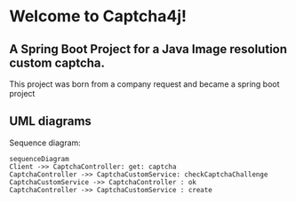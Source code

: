 # Welcome to Captcha4j!

## A Spring Boot Project for a Java Image resolution custom captcha.
This project was born from a company request and became a spring boot project


## UML diagrams

Sequence diagram:

```mermaid
sequenceDiagram
Client ->> CaptchaController: get: captcha
CaptchaController ->> CaptchaCustomService: checkCaptchaChallenge
CaptchaCustomService ->> CaptchaController : ok
CaptchaController ->> CaptchaCustomService : create
